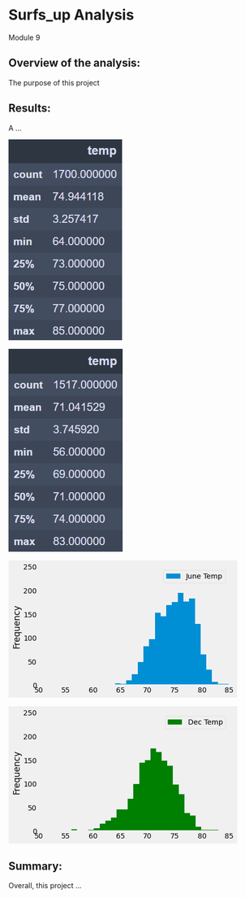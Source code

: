 # Surfs_up Analysis
Module 9
## Overview of the analysis:
The purpose of this project 

## Results:
A ...


![df_june](Resources/df_june.png)


![df_dec](Resources/df_dec.png)


![June_Temp_hist](Resources/June_Temp_hist.png)


![Dec_Temp_hist](Resources/Dec_Temp_hist.png)


## Summary:
Overall, this project ...

